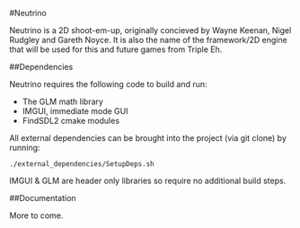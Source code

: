 #Neutrino

Neutrino is a 2D shoot-em-up, originally concieved by Wayne Keenan, Nigel Rudgley and Gareth Noyce. It is also the name
of the framework/2D engine that will be used for this and future games from Triple Eh.

##Dependencies

Neutrino requires the following code to build and run:

- The GLM math library
- IMGUI, immediate mode GUI 
- FindSDL2 cmake modules

All external dependencies can be brought into the project (via git clone) by running:

`./external_dependencies/SetupDeps.sh`

IMGUI & GLM are header only libraries so require no additional build steps.

##Documentation

More to come.
